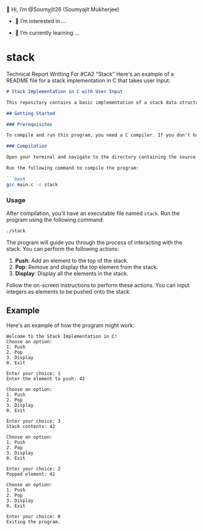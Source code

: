 👋 Hi, I’m @Soumyjit26 (Soumyajit Mukherjee)

- 👀 I’m interested in ...

- 🌱 I’m currently learning ...
# stack
Technical Report Writting For #CA2 "Stack"
Here's an example of a README file for a stack implementation in C that takes user input:

```markdown
# Stack Implementation in C with User Input

This repository contains a basic implementation of a stack data structure in C programming language. The program allows users to perform stack operations like push, pop, and display elements.

## Getting Started

### Prerequisites

To compile and run this program, you need a C compiler. If you don't have one installed, you can download and install GCC (GNU Compiler Collection).

### Compilation

Open your terminal and navigate to the directory containing the source code files.

Run the following command to compile the program:

```bash
gcc main.c -o stack
```

### Usage

After compilation, you'll have an executable file named `stack`. Run the program using the following command:

```bash
./stack
```

The program will guide you through the process of interacting with the stack. You can perform the following actions:

1. **Push**: Add an element to the top of the stack.
2. **Pop**: Remove and display the top element from the stack.
3. **Display**: Display all the elements in the stack.

Follow the on-screen instructions to perform these actions. You can input integers as elements to be pushed onto the stack.

## Example

Here's an example of how the program might work:

```
Welcome to the Stack Implementation in C!
Choose an option:
1. Push
2. Pop
3. Display
0. Exit

Enter your choice: 1
Enter the element to push: 42

Choose an option:
1. Push
2. Pop
3. Display
0. Exit

Enter your choice: 3
Stack contents: 42

Choose an option:
1. Push
2. Pop
3. Display
0. Exit

Enter your choice: 2
Popped element: 42

Choose an option:
1. Push
2. Pop
3. Display
0. Exit

Enter your choice: 0
Exiting the program.
```


